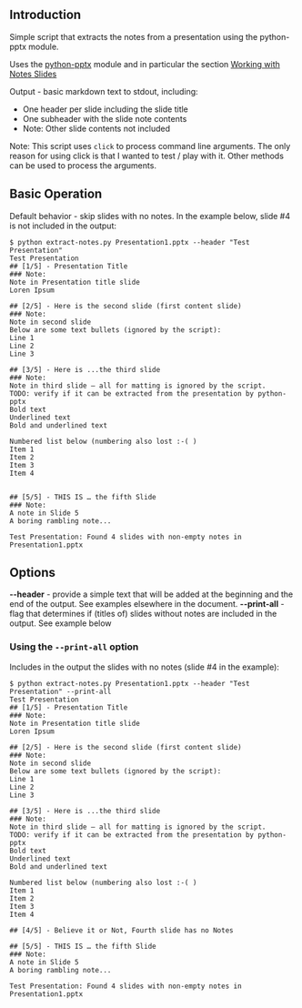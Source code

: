 ## Introduction
Simple script that extracts the notes from a presentation using the python-pptx module.

Uses the [python-pptx](https://python-pptx.readthedocs.io/en/latest/) module and in particular the section [Working with Notes Slides](https://python-pptx.readthedocs.io/en/latest/user/notes.html) 

Output - basic markdown text to stdout, including:
- One header per slide including the slide title 
- One subheader with the slide note contents
- Note:  Other slide contents not included

Note: This script uses `click` to process command line arguments. The only reason for using click is that I wanted to test / play with it.  Other methods can be used to process the arguments.   


## Basic Operation 
Default behavior - skip slides with no notes.  In the example below, slide #4 is not included in the output:
```
$ python extract-notes.py Presentation1.pptx --header "Test Presentation" 
Test Presentation
## [1/5] - Presentation Title 
### Note:
Note in Presentation title slide
Loren Ipsum

## [2/5] - Here is the second slide (first content slide)
### Note:
Note in second slide 
Below are some text bullets (ignored by the script):
Line 1
Line 2
Line 3

## [3/5] - Here is ...the third slide 
### Note:
Note in third slide – all for matting is ignored by the script.  
TODO: verify if it can be extracted from the presentation by python-pptx
Bold text
Underlined text
Bold and underlined text

Numbered list below (numbering also lost :-( )
Item 1
Item 2
Item 3
Item 4


## [5/5] - THIS IS … the fifth Slide
### Note:
A note in Slide 5
A boring rambling note...

Test Presentation: Found 4 slides with non-empty notes in Presentation1.pptx
```

## Options
**--header** - provide a simple text that will be added at the beginning and the end of the output. See examples elsewhere in the document.
**--print-all** -  flag that determines if (titles of) slides without notes are included in the output. See example below

### Using the `--print-all` option
Includes in the output the slides with no notes (slide #4 in the example):
```
$ python extract-notes.py Presentation1.pptx --header "Test Presentation" --print-all
Test Presentation
## [1/5] - Presentation Title 
### Note:
Note in Presentation title slide
Loren Ipsum

## [2/5] - Here is the second slide (first content slide)
### Note:
Note in second slide 
Below are some text bullets (ignored by the script):
Line 1
Line 2
Line 3

## [3/5] - Here is ...the third slide 
### Note:
Note in third slide – all for matting is ignored by the script.  
TODO: verify if it can be extracted from the presentation by python-pptx
Bold text
Underlined text
Bold and underlined text

Numbered list below (numbering also lost :-( )
Item 1
Item 2
Item 3
Item 4

## [4/5] - Believe it or Not, Fourth slide has no Notes

## [5/5] - THIS IS … the fifth Slide
### Note:
A note in Slide 5
A boring rambling note...

Test Presentation: Found 4 slides with non-empty notes in Presentation1.pptx
```